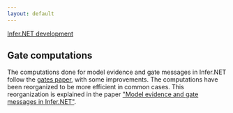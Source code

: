 ```yaml
---
layout: default 
--- 
```

[Infer.NET development](index.md)

## Gate computations

The computations done for model evidence and gate messages in Infer.NET follow the [gates paper](https://www.microsoft.com/en-us/research/publication/gates-a-graphical-notation-for-mixture-models/), with some improvements.  The computations have been reorganized to be more efficient in common cases.  This reorganization is explained in the paper ["Model evidence and gate messages in Infer.NET"](minka-evidence.pdf).
